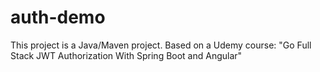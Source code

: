 # auth-demo

This project is a Java/Maven project.  Based on a Udemy course: "Go Full Stack JWT Authorization With Spring Boot and Angular"
